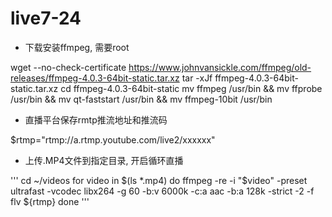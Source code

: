 # live7-24
* 下载安装ffmpeg, 需要root

wget --no-check-certificate https://www.johnvansickle.com/ffmpeg/old-releases/ffmpeg-4.0.3-64bit-static.tar.xz
tar -xJf ffmpeg-4.0.3-64bit-static.tar.xz
cd ffmpeg-4.0.3-64bit-static
mv ffmpeg /usr/bin && mv ffprobe /usr/bin && mv qt-faststart /usr/bin && mv ffmpeg-10bit /usr/bin


* 直播平台保存rmtp推流地址和推流码

$rtmp="rtmp://a.rtmp.youtube.com/live2/xxxxxx"

* 上传.MP4文件到指定目录, 开启循环直播

'''
cd ~/videos
for video in $(ls *.mp4)
do
  ffmpeg -re -i "$video" -preset ultrafast -vcodec libx264 -g 60 -b:v 6000k -c:a aac -b:a 128k -strict -2 -f flv ${rtmp}
done
'''
